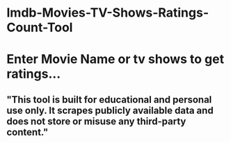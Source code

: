 # Imdb-Movies-TV-Shows-Ratings-Count-Tool

# Enter Movie Name or tv shows to get ratings...

## "This tool is built for educational and personal use only. It scrapes publicly available data and does not store or misuse any third-party content."
